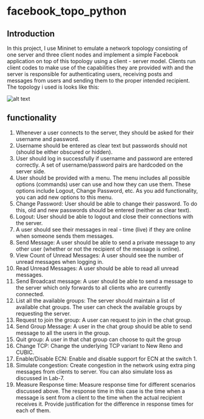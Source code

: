 # facebook_topo_python
## Introduction
  In this project, I use Mininet to emulate a network topology consisting of one server and
three client nodes and implement a simple Facebook application on top of this topology using a
client - server model. Clients run client codes to make use of the capabilities they are provided
with and the server is responsible for authenticating users, receiving posts and messages from
users and sending them to the proper intended recipient.  The topology i used is looks like this:

![alt text](https://github.com/jthak002/fb-python/blob/master/topol.png)

## functionality
1. Whenever a user connects to the server, they should be asked for their username and
password.
2. Username should be entered as clear text but passwords should not (should be either
obscured or hidden).
3. User should log in successfully if username and password are entered correctly. A set of
username/password pairs are hardcoded on the server side.
4. User should be provided with a menu. The menu includes all possible options (commands)
user can use and how they can use them. These options include Logout, Change Password,
etc. As you add functionality, you can add new options to this menu.
5. Change Password: User should be able to change their password. To do this, old and new
passwords should be entered (neither as clear text).
6. Logout: User should be able to logout and close their connections with the server.
7. A user should see their messages in real - time (live) if they are online when someone
sends them messages. 
8. Send Message: A user should be able to send a private message to any other user
(whether or not the recipient of the message is online).
9. View Count of Unread Messages: A user should see the number of unread messages when
logging in.
10. Read Unread Messages: A user should be able to read all unread messages.
11. Send Broadcast message: A user should be able to send a message to the server which
only forwards to all clients who are currently connected.
12. List all the available groups: The server should maintain a list of available chat groups. The
user can check the available groups by requesting the server.
13. Request to join the group: A user can request to join in the chat group.
14. Send Group Message: A user in the chat group should be able to send message to all the
users in the group.
15. Quit group: A user in that chat group can choose to quit the group
16. Change TCP: Change the underlying TCP variant to New Reno and CUBIC.
17. Enable/Disable ECN: Enable and disable support for ECN at the switch 1.
18. Simulate congestion: Create congestion in the network using extra ping messages from
clients to server. You can also simulate loss as discussed in Lab-7.
19. Measure Response time: Measure response time for different scenarios discussed above.
The response time in this case is the time when a message is sent from a client to the time
when the actual recipient receives it. Provide justification for the difference in response
times for each of them.
